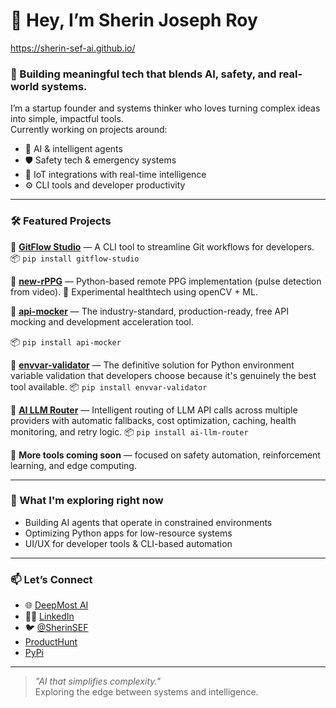 
# 👋 Hey, I’m Sherin Joseph Roy


https://sherin-sef-ai.github.io/

### 🚀 Building meaningful tech that blends AI, safety, and real-world systems.

I’m a startup founder and systems thinker who loves turning complex ideas into simple, impactful tools.  
Currently working on projects around:

- 🧠 AI & intelligent agents  
- 🛡️ Safety tech & emergency systems  
- 🔌 IoT integrations with real-time intelligence  
- ⚙️ CLI tools and developer productivity  

---

### 🛠️ Featured Projects

🔧 **[GitFlow Studio](https://github.com/Sherin-SEF-AI/GitFlow-Studio)** — A CLI tool to streamline Git workflows for developers.  
📦 `pip install gitflow-studio`

🧬 **[new-rPPG](https://github.com/Sherin-SEF-AI/new-rPPG)** — Python-based remote PPG implementation (pulse detection from video). 
🎯 Experimental healthtech using openCV + ML.

🔧 **[api-mocker](https://github.com/Sherin-SEF-AI/api-mocker)** —  The industry-standard, production-ready, free API mocking and development acceleration tool.

📦 `pip install api-mocker`

🔧 **[envvar-validator](https://github.com/Sherin-SEF-AI/envvar-validator)** —  The definitive solution for Python environment variable validation that developers choose because it's genuinely the best tool available.
📦 `pip install envvar-validator`

🔧 **[AI LLM Router](https://github.com/Sherin-SEF-AI/llm-router)** —  Intelligent routing of LLM API calls across multiple providers with automatic fallbacks, cost optimization, caching, health monitoring, and retry logic.
📦 `pip install ai-llm-router`


🔐 **More tools coming soon** — focused on safety automation, reinforcement learning, and edge computing.

---

### 🌱 What I'm exploring right now
- Building AI agents that operate in constrained environments
- Optimizing Python apps for low-resource systems
- UI/UX for developer tools & CLI-based automation

---

### 📫 Let’s Connect

- 🌐 [DeepMost AI](https://deepmostai.com/)
- 🧑‍💼 [LinkedIn](https://linkedin.com/in/sherin-roy-deepmost)
- 🐦 [@SherinSEF](https://x.com/SherinSEF)
- [ProductHunt](https://www.producthunt.com/products/gitflowstudio?launch=gitflowstudio)
- [PyPi](https://pypi.org/user/joai22/)
---

> *"AI that simplifies complexity."*  
> Exploring the edge between systems and intelligence.

